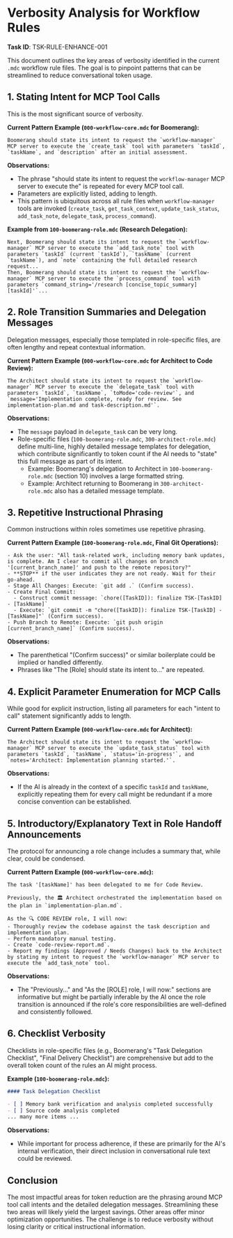 # Verbosity Analysis for Workflow Rules

**Task ID**: TSK-RULE-ENHANCE-001

This document outlines the key areas of verbosity identified in the current `.mdc` workflow rule files. The goal is to pinpoint patterns that can be streamlined to reduce conversational token usage.

## 1. Stating Intent for MCP Tool Calls

This is the most significant source of verbosity.

**Current Pattern Example (`000-workflow-core.mdc` for Boomerang):**
```
Boomerang should state its intent to request the `workflow-manager` MCP server to execute the `create_task` tool with parameters `taskId`, `taskName`, and `description` after an initial assessment.
```

**Observations:**
- The phrase "should state its intent to request the `workflow-manager` MCP server to execute the" is repeated for every MCP tool call.
- Parameters are explicitly listed, adding to length.
- This pattern is ubiquitous across all rule files when `workflow-manager` tools are invoked (`create_task`, `get_task_context`, `update_task_status`, `add_task_note`, `delegate_task`, `process_command`).

**Example from `100-boomerang-role.mdc` (Research Delegation):**
```
Next, Boomerang should state its intent to request the `workflow-manager` MCP server to execute the `add_task_note` tool with parameters `taskId` (current `taskId`), `taskName` (current `taskName`), and `note` containing the full detailed research request...
Then, Boomerang should state its intent to request the `workflow-manager` MCP server to execute the `process_command` tool with parameters `command_string='/research [concise_topic_summary] [taskId]'`...
```

## 2. Role Transition Summaries and Delegation Messages

Delegation messages, especially those templated in role-specific files, are often lengthy and repeat contextual information.

**Current Pattern Example (`000-workflow-core.mdc` for Architect to Code Review):**
```
The Architect should state its intent to request the `workflow-manager` MCP server to execute the `delegate_task` tool with parameters `taskId`, `taskName`, `toMode='code-review'`, and `message='Implementation complete, ready for review. See implementation-plan.md and task-description.md'`.
```

**Observations:**
- The `message` payload in `delegate_task` can be very long.
- Role-specific files (`100-boomerang-role.mdc`, `300-architect-role.mdc`) define multi-line, highly detailed message templates for delegation, which contribute significantly to token count if the AI needs to "state" this full message as part of its intent.
    - Example: Boomerang's delegation to Architect in `100-boomerang-role.mdc` (section 10) involves a large formatted string.
    - Example: Architect returning to Boomerang in `300-architect-role.mdc` also has a detailed message template.

## 3. Repetitive Instructional Phrasing

Common instructions within roles sometimes use repetitive phrasing.

**Current Pattern Example (`100-boomerang-role.mdc`, Final Git Operations):**
```
- Ask the user: "All task-related work, including memory bank updates, is complete. Am I clear to commit all changes on branch '[current_branch_name]' and push to the remote repository?"
- **STOP** if the user indicates they are not ready. Wait for their go-ahead.
- Stage All Changes: Execute: `git add .` (Confirm success).
- Create Final Commit:
  - Construct commit message: `chore([TaskID]): finalize TSK-[TaskID] - [TaskName]`
  - Execute: `git commit -m "chore([TaskID]): finalize TSK-[TaskID] - [TaskName]"` (Confirm success).
- Push Branch to Remote: Execute: `git push origin [current_branch_name]` (Confirm success).
```
**Observations:**
- The parenthetical "(Confirm success)" or similar boilerplate could be implied or handled differently.
- Phrases like "The [Role] should state its intent to..." are repeated.

## 4. Explicit Parameter Enumeration for MCP Calls

While good for explicit instruction, listing all parameters for each "intent to call" statement significantly adds to length.

**Current Pattern Example (`000-workflow-core.mdc` for Architect):**
```
The Architect should state its intent to request the `workflow-manager` MCP server to execute the `update_task_status` tool with parameters `taskId`, `taskName`, `status='in-progress'`, and `notes='Architect: Implementation planning started.'`.
```
**Observations:**
- If the AI is already in the context of a specific `taskId` and `taskName`, explicitly repeating them for every call might be redundant if a more concise convention can be established.

## 5. Introductory/Explanatory Text in Role Handoff Announcements

The protocol for announcing a role change includes a summary that, while clear, could be condensed.

**Current Pattern Example (`000-workflow-core.mdc`):**
```
The task '[taskName]' has been delegated to me for Code Review.

Previously, the 🏛️ Architect orchestrated the implementation based on the plan in `implementation-plan.md`.

As the 🔍 CODE REVIEW role, I will now:
- Thoroughly review the codebase against the task description and implementation plan.
- Perform mandatory manual testing.
- Create `code-review-report.md`.
- Report my findings (Approved / Needs Changes) back to the Architect by stating my intent to request the `workflow-manager` MCP server to execute the `add_task_note` tool.
```
**Observations:**
- The "Previously..." and "As the [ROLE] role, I will now:" sections are informative but might be partially inferable by the AI once the role transition is announced if the role's core responsibilities are well-defined and consistently followed.

## 6. Checklist Verbosity

Checklists in role-specific files (e.g., Boomerang's "Task Delegation Checklist", "Final Delivery Checklist") are comprehensive but add to the overall token count of the rules an AI might process.

**Example (`100-boomerang-role.mdc`):**
```markdown
#### Task Delegation Checklist

- [ ] Memory bank verification and analysis completed successfully
- [ ] Source code analysis completed
... many more items ...
```
**Observations:**
- While important for process adherence, if these are primarily for the AI's internal verification, their direct inclusion in conversational rule text could be reviewed.

## Conclusion

The most impactful areas for token reduction are the phrasing around MCP tool call intents and the detailed delegation messages. Streamlining these two areas will likely yield the largest savings. Other areas offer minor optimization opportunities. The challenge is to reduce verbosity without losing clarity or critical instructional information.
